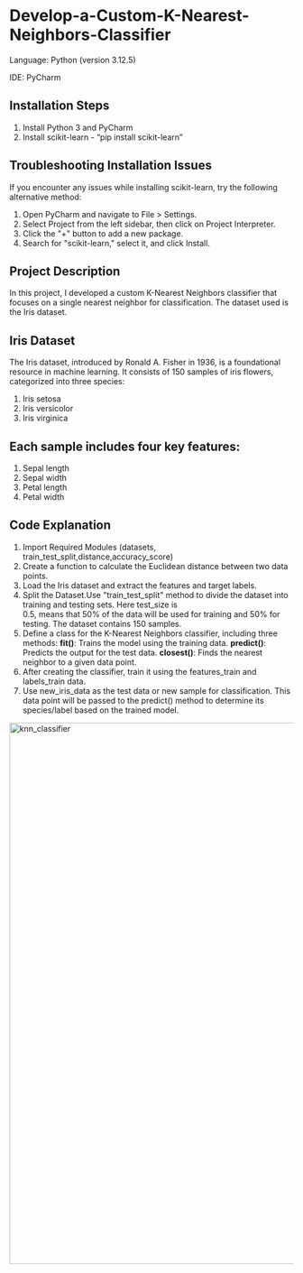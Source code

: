 # Develop-a-Custom-K-Nearest-Neighbors-Classifier

Language: Python (version 3.12.5)	

IDE: PyCharm

Installation Steps
---------------------
1. Install Python 3 and PyCharm
2. Install scikit-learn - “pip install scikit-learn”
   
Troubleshooting Installation Issues
-------------------------------------

If you encounter any issues while installing scikit-learn, try the following alternative method:

1. Open PyCharm and navigate to File > Settings.
2. Select Project from the left sidebar, then click on Project Interpreter.
3. Click the "+" button to add a new package.
4. Search for "scikit-learn," select it, and click Install.

Project Description
--------------------
In this project, I developed a custom K-Nearest Neighbors classifier that focuses on a single nearest neighbor for classification. The dataset used is the Iris dataset.

Iris Dataset
-------------
The Iris dataset, introduced by Ronald A. Fisher in 1936, is a foundational resource in machine learning. It consists of 150 samples of iris flowers, categorized into three species:

1. Iris setosa
2. Iris versicolor
3. Iris virginica
   
Each sample includes four key features:
----------------------------------------
1. Sepal length
2. Sepal width
3. Petal length
4. Petal width

Code Explanation
----------------
1. Import Required Modules   (datasets, train_test_split,distance,accuracy_score)
2. Create a function to calculate the Euclidean distance between two data points.
3. Load the Iris dataset and extract the features and target labels.
4. Split the Dataset.Use "train_test_split" method to divide the dataset into training and testing sets. Here  test_size is  
    0.5, means that 50% of the data will be used for training and 50% for testing. The dataset contains 150 samples.
5. Define a class for the K-Nearest Neighbors classifier, including three methods:
   **fit()**: Trains the model using the training data.
   **predict()**: Predicts the output for the test data.
   **closest()**: Finds the nearest neighbor to a given data point.   
6. After creating the classifier, train it using the features_train and labels_train data.
7. Use new_iris_data as the test data or new sample for classification. This data point will be passed to the predict() 
   method to determine its species/label based on the trained model.

<img width="960" alt="knn_classifier" src="https://github.com/user-attachments/assets/5b4672f7-a757-4028-9616-0a3916c28b23">




